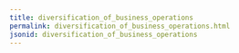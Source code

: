 ```yaml
---
title: diversification_of_business_operations
permalink: diversification_of_business_operations.html
jsonid: diversification_of_business_operations
---
```

